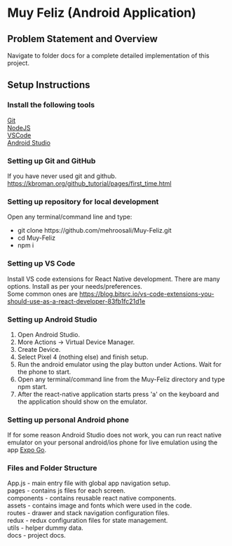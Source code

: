 # Muy Feliz (Android Application)

## Problem Statement and Overview
Navigate to folder docs for a complete detailed implementation of this project.

## Setup Instructions

### Install the following tools

[Git](https://git-scm.com/downloads) <br>
[NodeJS](https://nodejs.org/en/)<br>
[VSCode](https://code.visualstudio.com/)<br>
[Android Studio](https://developer.android.com/studio)<br>

### Setting up Git and GitHub 
If you have never used git and github. <br>
https://kbroman.org/github_tutorial/pages/first_time.html
### Setting up repository for local development
Open any terminal/command line and type:
<ul>
<li> git clone https://github.com/mehroosali/Muy-Feliz.git </li>
<li> cd Muy-Feliz </li>
<li> npm i </li>
</ul>

### Setting up VS Code 
Install VS code extensions for React Native development. There are many options. Install as per your needs/preferences. <br>
Some common ones are https://blog.bitsrc.io/vs-code-extensions-you-should-use-as-a-react-developer-83fb1fc21d1e

### Setting up Android Studio
<ol>
<li> Open Android Studio. </li>
<li> More Actions -> Virtual Device Manager. </li>
<li> Create Device. </li>
<li> Select Pixel 4 (nothing else) and finish setup. </li>
<li> Run the android emulator using the play button under Actions. Wait for the phone to start. </li>
<li> Open any terminal/command line from the Muy-Feliz directory and type npm start. </li>
<li> After the react-native application starts press 'a' on the keyboard and the application should show on the emulator. </li>
</ol>

### Setting up personal Android phone 
If for some reason Android Studio does not work, you can run react native emulator on your personal android/ios phone for live emulation using the app [Expo Go](https://expo.dev/client).
 
### Files and Folder Structure
App.js - main entry file with global app navigation setup. <br>
pages - contains js files for each screen. <br>
components - contains reusable react native components.<br>
assets - contains image and fonts which  were used in the code.<br>
routes - drawer and stack navigation configuration files.<br>
redux - redux configuration files for state management.<br>
utils - helper dummy data.<br>
docs - project docs.<br>
